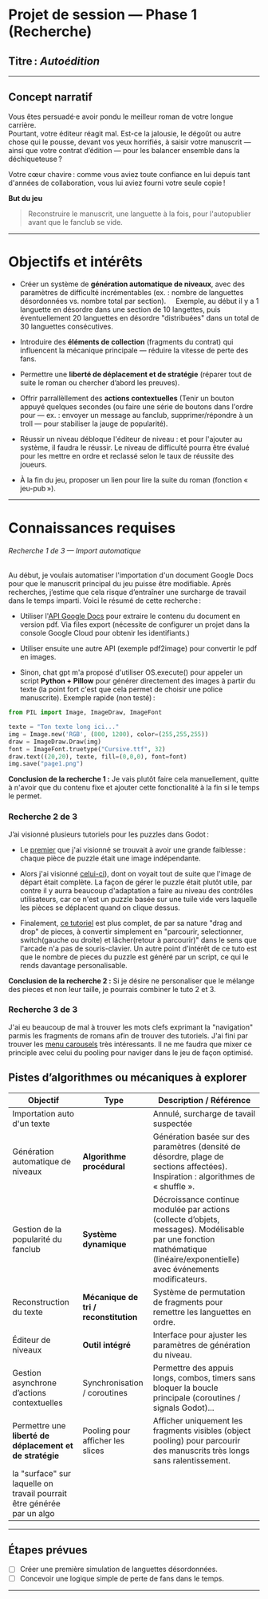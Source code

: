 # Projet de session — Phase 1 (Recherche)

## Titre&thinsp;: *Autoédition*

---

## Concept narratif

Vous êtes persuadé·e avoir pondu le meilleur roman de votre longue carrière.  
Pourtant, votre éditeur réagit mal. Est-ce la jalousie, le dégoût ou autre chose qui le pousse, devant vos yeux horrifiés, à saisir votre manuscrit — ainsi que votre contrat d’édition — pour les balancer ensemble dans la déchiqueteuse&thinsp;?

Votre cœur chavire&thinsp;: comme vous aviez toute confiance en lui depuis tant d'années de collaboration, vous lui aviez fourni votre seule copie&thinsp;!

**But du jeu**

> Reconstruire le manuscrit, une languette à la fois, pour l'autopublier avant que le fanclub se vide.

---

# Objectifs et intérêts

- Créer un système de **génération automatique de niveaux**, avec des paramètres de difficulté incrémentables (ex. : nombre de languettes désordonnées vs. nombre total par section).
      Exemple, au début il y a 1 languette en désordre dans une section de 10 langettes, puis éventuellement 20 languettes en désordre "distribuées" dans un total de 30 languettes consécutives.

- Introduire des **éléments de collection** (fragments du contrat) qui influencent la mécanique principale — réduire la vitesse de perte des fans.

- Permettre une **liberté de déplacement et de stratégie** (réparer tout de suite le roman ou chercher d’abord les preuves).

- Offrir parrallèllement des **actions contextuelles** (Tenir un bouton appuyé quelques secondes (ou faire une série de boutons dans l'ordre pour — ex. : envoyer un message au fanclub, supprimer/répondre à un troll — pour stabiliser la jauge de popularité).

- Réussir un niveau débloque l'éditeur de niveau : et pour l'ajouter au système, il faudra le réussir. Le niveau de difficulté pourra être évalué pour les mettre en ordre et reclassé selon le taux de réussite des joueurs.

- À la fin du jeu, proposer un lien pour lire la suite du roman (fonction «&thinsp;jeu-pub&thinsp;»).

-------

# Connaissances requises

###### Recherche 1 de 3 — Import automatique

Au début, je voulais automatiser l'importation d'un document Google Docs pour que le manuscrit principal du jeu puisse être modifiable. Après recherches, j’estime que cela risque d’entraîner une surcharge de travail dans le temps imparti. Voici le résumé de cette recherche&thinsp;:

- Utiliser l'[API Google Docs](https://developers.google.com/docs/api) pour extraire le contenu du document en version pdf. Via files export (nécessite de configurer un projet dans la console Google Cloud pour obtenir les identifiants.)

- Utiliser ensuite une autre API (exemple pdf2image) pour convertir le pdf en images.

- Sinon, chat gpt m'a proposé d'utiliser OS.execute() pour appeler un script **Python + Pillow** pour générer directement des images à partir du texte (la point fort c'est que cela permet de choisir une police manuscrite). Exemple rapide (non testé)&thinsp;:

```python
from PIL import Image, ImageDraw, ImageFont

texte = "Ton texte long ici..."
img = Image.new('RGB', (800, 1200), color=(255,255,255))
draw = ImageDraw.Draw(img)
font = ImageFont.truetype("Cursive.ttf", 32)
draw.text((20,20), texte, fill=(0,0,0), font=font)
img.save("page1.png")
```

**Conclusion de la recherche 1 :** Je vais plutôt faire cela manuellement, quitte à n'avoir que du contenu fixe et ajouter cette fonctionalité à la fin si le temps le permet.

### Recherche 2 de 3

J’ai visionné plusieurs tutoriels pour les puzzles dans Godot&thinsp;:

- Le [premier](https://www.youtube.com/watch?v=aODh7LNiEbI) que j'ai visionné se trouvait à avoir une grande faiblesse&thinsp;: chaque pièce de puzzle était une image indépendante. 

- Alors j'ai visionné [celui-ci](https://www.youtube.com/watch?v=gfuflZ21FDU&list=PL5t0hR7ADzuk3drVsw-8BKx9JK35lp6Ix&index=1)), dont on voyait tout de suite que l'image de départ était complète. La façon de gérer le puzzle était plutôt utile, par contre il y aurra beaucoup d'adaptation a faire au niveau des contrôles utilisateurs, car ce n'est un puzzle basée sur une tuile vide vers laquelle les pièces se déplacent quand on clique dessus.

- Finalement, [ce tutoriel](https://www.youtube.com/watch?v=t27pntMNXf8) est plus complet, de par sa nature "drag and drop" de pieces, à convertir simplement en "parcourir, selectionner, switch(gauche ou droite) et lâcher(retour à parcourir)" dans le sens que l'arcade n'a pas de souris-clavier. Un autre point d'intérêt de ce tuto est que le nombre de pieces du puzzle est généré par un script, ce qui le rends davantage personalisable.

**Conclusion de la recherche 2 :** Si je désire ne personaliser que le mélange des pieces et non leur taille, je pourrais combiner le tuto 2 et 3.

### Recherche 3 de 3

J'ai eu beaucoup de mal à trouver les mots clefs exprimant la "navigation" parmis les fragments de romans afin de trouver des tutoriels. J'ai fini par trouver les [menu carousels](https://www.youtube.com/watch?v=z6sUvOBYpT4) très intéressants. Il ne me faudra que mixer ce principle avec celui du pooling pour naviger dans le jeu de façon optimisé.

## Pistes d’algorithmes ou mécaniques à explorer

| Objectif                                                               | Type                                  | Description / Référence                                                                                                                                                    |
| ---------------------------------------------------------------------- | ------------------------------------- | -------------------------------------------------------------------------------------------------------------------------------------------------------------------------- |
| Importation auto d'un texte                                            |                                       | Annulé, surcharge de tavail suspectée                                                                                                                                      |
| Génération automatique de niveaux                                      | **Algorithme procédural**             | Génération basée sur des paramètres (densité de désordre, plage de sections affectées). Inspiration : algorithmes de « shuffle ».                                          |
| Gestion de la popularité du fanclub                                    | **Système dynamique**                 | Décroissance continue modulée par actions (collecte d’objets, messages). Modélisable par une fonction mathématique (linéaire/exponentielle) avec événements modificateurs. |
| Reconstruction du texte                                                | **Mécanique de tri / reconstitution** | Système de permutation de fragments pour remettre les languettes en ordre.                                                                                                 |
| Éditeur de niveaux                                                     | **Outil intégré**                     | Interface pour ajuster les paramètres de génération du niveau.                                                                                                             |
| Gestion asynchrone d’actions contextuelles                             | Synchronisation / coroutines          | Permettre des appuis longs, combos, timers sans bloquer la boucle principale (coroutines / signals Godot)...                                                               |
| Permettre une **liberté de déplacement et de stratégie**               | Pooling pour afficher les slices      | Afficher uniquement les fragments visibles (object pooling) pour parcourir des manuscrits très longs sans ralentissement.                                                  |
| la "surface" sur laquelle on travail pourrait être générée par un algo |                                       |                                                                                                                                                                            |

---

## Étapes prévues

- [ ] Créer une première simulation de languettes désordonnées.
- [ ] Concevoir une logique simple de perte de fans dans le temps.

----------------------
